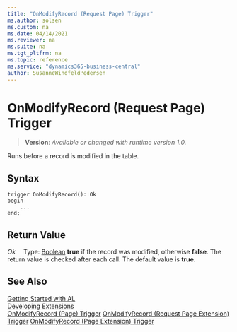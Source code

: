 ```yaml
---
title: "OnModifyRecord (Request Page) Trigger"
ms.author: solsen
ms.custom: na
ms.date: 04/14/2021
ms.reviewer: na
ms.suite: na
ms.tgt_pltfrm: na
ms.topic: reference
ms.service: "dynamics365-business-central"
author: SusanneWindfeldPedersen
---
```

[//]: # (START>DO_NOT_EDIT)
[//]: # (IMPORTANT:Do not edit any of the content between here and the END>DO_NOT_EDIT.)
[//]: # (Any modifications should be made in the .xml files in the ModernDev repo.)

# OnModifyRecord (Request Page) Trigger
> **Version**: _Available or changed with runtime version 1.0._

Runs before a record is modified in the table.



## Syntax
```
trigger OnModifyRecord(): Ok
begin
    ...
end;
```


## Return Value

*Ok*
&emsp;Type: [Boolean](../../methods-auto/boolean/boolean-data-type.md)
**true** if the record was modified, otherwise **false**. The return value is checked after each call. The default value is **true**.

[//]: # (IMPORTANT: END>DO_NOT_EDIT)
## See Also  
[Getting Started with AL](../../devenv-get-started.md)  
[Developing Extensions](../../devenv-dev-overview.md)  
[OnModifyRecord (Page) Trigger](../page/devenv-onmodifyrecord-page-trigger.md)
[OnModifyRecord (Request Page Extension) Trigger](../requestpageextension/devenv-onmodifyrecord-requestpageextension-trigger.md)
[OnModifyRecord (Page Extension) Trigger](../pageextension/devenv-onmodifyrecord-pageextension-trigger.md)

